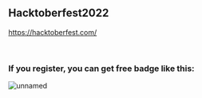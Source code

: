 ## Hacktoberfest2022
https://hacktoberfest.com/

<br>

###
### If you register, you can get free badge like this:
![unnamed](https://user-images.githubusercontent.com/92739271/193441290-83004455-af60-48be-a8f8-2f621897b2ba.png)
